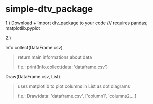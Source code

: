 # simple-dtv_package

1.) Download + Import dtv_package to your code
/// requires pandas; matplotlib.pyplot

2.) 
> 
Info.collect(DataFrame.csv)
  > return main informations about data
> 
  > f.e.: print(Info.collect(data: 'dataframe.csv')
> 
Draw(DataFrame.csv, List)
  > uses matplotlib to plot columns in List as dot diagrams
> 
  > f.e.: Draw(data: 'dataframe.csv', ['column1', 'columns2,...]


